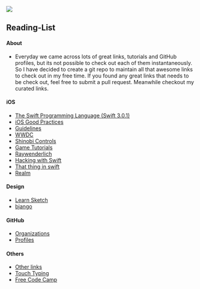 ![](https://github.com/naeemshaikh90/Reading-List/blob/master/pexels-photo.jpg)

## Reading-List

#### About
  - Everyday we came across lots of great links, tutorials and GitHub profiles, but its not possible to check out each of them instantaneously. So I have decided to create a git repo to maintain all that awesome links to check out in my free time. If you found any great links that needs to be check out, feel free to submit a pull request. Meanwhile checkout my curated links.

#### iOS
  - [The Swift Programming Language (Swift 3.0.1)][1]
  - [iOS Good Practices][2]
  - [Guidelines][3]
  - [WWDC][4]
  - [Shinobi Controls][5]
  - [Game Tutorials][6]
  - [Raywenderlich][7]
  - [Hacking with Swift][8]
  - [That thing in swift][9]
  - [Realm][10]

[1]: (https://github.com/naeemshaikh90/Reading-List/blob/master/SwiftBook/SwiftBook.md)
[2]: (https://github.com/naeemshaikh90/Reading-List/blob/master/iOSGoodPractices.md)
[3]: (https://github.com/naeemshaikh90/Reading-List/blob/master/Guidelines.md)
[4]: (https://github.com/naeemshaikh90/Reading-List/blob/master/WWDC.md)
[5]: (https://github.com/naeemshaikh90/Reading-List/blob/master/ShinobiControls.md)
[6]: (https://github.com/naeemshaikh90/Reading-List/blob/master/GameTutorials.md)
[7]: (https://github.com/naeemshaikh90/Reading-List/blob/master/Raywenderlich.md)
[8]: (https://github.com/naeemshaikh90/Reading-List/blob/master/Hacking%20with%20Swift.md)
[9]: (https://github.com/naeemshaikh90/Reading-List/blob/master/That-thing-in-swift.md)
[10]: (https://github.com/naeemshaikh90/Reading-List/blob/master/Realm.md)

#### Design
  - [Learn Sketch](https://github.com/naeemshaikh90/Reading-List/blob/master/Sketch.md)
  - [bjango](https://github.com/naeemshaikh90/Reading-List/blob/master/bjango.md)

#### GitHub
  - [Organizations](https://github.com/naeemshaikh90/Reading-List/blob/master/Github.md#organizations)
  - [Profiles](https://github.com/naeemshaikh90/Reading-List/blob/master/Github.md#profiles)

#### Others
  - [Other links](https://github.com/naeemshaikh90/Reading-List/blob/master/Others.md)
  - [Touch Typing](https://github.com/naeemshaikh90/Reading-List/blob/master/TouchTyping.md)
  - [Free Code Camp](https://github.com/naeemshaikh90/Reading-List/blob/master/FreeCodeCamp.md)
